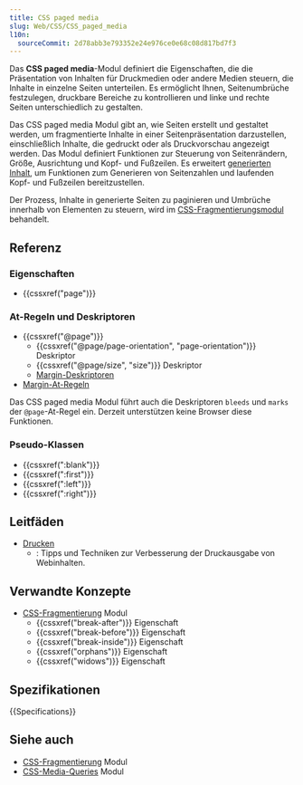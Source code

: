 ```yaml
---
title: CSS paged media
slug: Web/CSS/CSS_paged_media
l10n:
  sourceCommit: 2d78abb3e793352e24e976ce0e68c08d817bd7f3
---
```


Das **CSS paged media**-Modul definiert die Eigenschaften, die die Präsentation von Inhalten für Druckmedien oder andere Medien steuern, die Inhalte in einzelne Seiten unterteilen. Es ermöglicht Ihnen, Seitenumbrüche festzulegen, druckbare Bereiche zu kontrollieren und linke und rechte Seiten unterschiedlich zu gestalten.

Das CSS paged media Modul gibt an, wie Seiten erstellt und gestaltet werden, um fragmentierte Inhalte in einer Seitenpräsentation darzustellen, einschließlich Inhalte, die gedruckt oder als Druckvorschau angezeigt werden. Das Modul definiert Funktionen zur Steuerung von Seitenrändern, Größe, Ausrichtung und Kopf- und Fußzeilen. Es erweitert [generierten Inhalt](/de/docs/Web/CSS/CSS_generated_content), um Funktionen zum Generieren von Seitenzahlen und laufenden Kopf- und Fußzeilen bereitzustellen.

Der Prozess, Inhalte in generierte Seiten zu paginieren und Umbrüche innerhalb von Elementen zu steuern, wird im [CSS-Fragmentierungsmodul](/de/docs/Web/CSS/CSS_fragmentation) behandelt.

## Referenz

### Eigenschaften

- {{cssxref("page")}}

### At-Regeln und Deskriptoren

- {{cssxref("@page")}}
  - {{cssxref("@page/page-orientation", "page-orientation")}} Deskriptor
  - {{cssxref("@page/size", "size")}} Deskriptor
  - [Margin-Deskriptoren](/de/docs/Web/CSS/Reference/Properties/margin)
- [Margin-At-Regeln](/de/docs/Web/CSS/@page#margin_at-rules)

Das CSS paged media Modul führt auch die Deskriptoren `bleeds` und `marks` der `@page`-At-Regel ein. Derzeit unterstützen keine Browser diese Funktionen.

### Pseudo-Klassen

- {{cssxref(":blank")}}
- {{cssxref(":first")}}
- {{cssxref(":left")}}
- {{cssxref(":right")}}

## Leitfäden

- [Drucken](/de/docs/Web/CSS/CSS_media_queries/Printing)
  - : Tipps und Techniken zur Verbesserung der Druckausgabe von Webinhalten.

## Verwandte Konzepte

- [CSS-Fragmentierung](/de/docs/Web/CSS/CSS_fragmentation) Modul
  - {{cssxref("break-after")}} Eigenschaft
  - {{cssxref("break-before")}} Eigenschaft
  - {{cssxref("break-inside")}} Eigenschaft
  - {{cssxref("orphans")}} Eigenschaft
  - {{cssxref("widows")}} Eigenschaft

## Spezifikationen

{{Specifications}}

## Siehe auch

- [CSS-Fragmentierung](/de/docs/Web/CSS/CSS_fragmentation) Modul
- [CSS-Media-Queries](/de/docs/Web/CSS/CSS_media_queries) Modul

